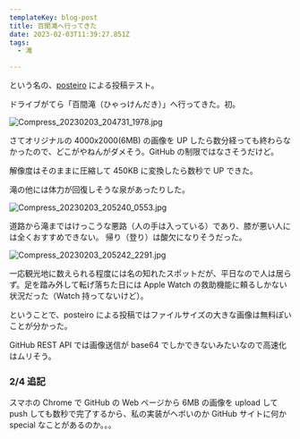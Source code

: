 ```yaml
---
templateKey: blog-post
title: 百聞滝へ行ってきた
date: 2023-02-03T11:39:27.851Z
tags: 
  - 滝

---
```

という名の、[posteiro](https://amay077.github.io/posteiro/) による投稿テスト。

ドライブがてら「百間滝（ひゃっけんだき）」へ行ってきた。初。

![Compress_20230203_204731_1978.jpg](https://raw.githubusercontent.com/amay077/gatsby-starter-netlify-cms/master/src/img/2023-02-03-01GRBHPYVKG90XQ5PN11MYXHEA.png)

さてオリジナルの 4000x2000(6MB) の画像を UP したら数分経っても終わらなかったので、どこがやねんがダメそう。GitHub の制限ではなさそうだけど。

解像度はそのままに圧縮して 450KB に変換したら数秒で UP できた。

滝の他には体力が回復しそうな泉があったりした。

![Compress_20230203_205240_0553.jpg](https://raw.githubusercontent.com/amay077/gatsby-starter-netlify-cms/master/src/img/2023-02-03-01GRBHZ3DG3A5VXG92J1RPQ6CZ.png)

道路から滝まではけっこうな悪路（人の手は入っている）であり、膝が悪い人には全くおすすめできない。
帰り（登り）は酸欠になりそうだった。

![Compress_20230203_205242_2291.jpg](https://raw.githubusercontent.com/amay077/gatsby-starter-netlify-cms/master/src/img/2023-02-03-01GRBJ6YCV0BE3YMKWMJG4A7M1.png)

一応観光地に数えられる程度には名の知れたスポットだが、平日なので人は居らず。足を踏み外して転げ落ちた日には Apple Watch の救助機能に頼るしかない状況だった（Watch 持ってないけど）。

ということで、posteiro による投稿ではファイルサイズの大きな画像は無料ぽいことが分かった。

GitHub REST API では画像送信が base64  でしかできないみたいなので高速化はムリそう。

### 2/4 追記

スマホの Chrome で GitHub の Web ページから 6MB の画像を upload して push しても数秒で完了するから、私の実装がヘボいのか GitHub サイトに何か special なことがあるのか。。。







